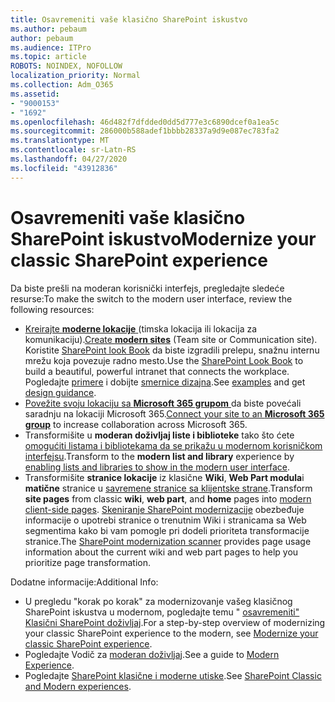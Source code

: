 ```yaml
---
title: Osavremeniti vaše klasično SharePoint iskustvo
ms.author: pebaum
author: pebaum
ms.audience: ITPro
ms.topic: article
ROBOTS: NOINDEX, NOFOLLOW
localization_priority: Normal
ms.collection: Adm_O365
ms.assetid:
- "9000153"
- "1692"
ms.openlocfilehash: 46d482f7dfdded0dd5d777e3c6890dcef0a1ea5c
ms.sourcegitcommit: 286000b588adef1bbbb28337a9d9e087ec783fa2
ms.translationtype: MT
ms.contentlocale: sr-Latn-RS
ms.lasthandoff: 04/27/2020
ms.locfileid: "43912836"
---
```

# <a name="modernize-your-classic-sharepoint-experience"></a><span data-ttu-id="4bf1c-102">Osavremeniti vaše klasično SharePoint iskustvo</span><span class="sxs-lookup"><span data-stu-id="4bf1c-102">Modernize your classic SharePoint experience</span></span>

<span data-ttu-id="4bf1c-103">Da biste prešli na moderan korisnički interfejs, pregledajte sledeće resurse:</span><span class="sxs-lookup"><span data-stu-id="4bf1c-103">To make the switch to the modern user interface, review the following resources:</span></span>

- <span data-ttu-id="4bf1c-104">[Kreirajte **moderne lokacije** ](https://support.office.com/article/create-a-team-site-in-sharepoint-ef10c1e7-15f3-42a3-98aa-b5972711777d) (timska lokacija ili lokacija za komunikaciju).</span><span class="sxs-lookup"><span data-stu-id="4bf1c-104">[Create **modern sites**](https://support.office.com/article/create-a-team-site-in-sharepoint-ef10c1e7-15f3-42a3-98aa-b5972711777d) (Team site or Communication site).</span></span> <span data-ttu-id="4bf1c-105">Koristite [SharePoint look Book](https://lookbook.microsoft.com/assets/SharePoint_lookbook_2019.pdf) da biste izgradili prelepu, snažnu internu mrežu koja povezuje radno mesto.</span><span class="sxs-lookup"><span data-stu-id="4bf1c-105">Use the [SharePoint Look Book](https://lookbook.microsoft.com/assets/SharePoint_lookbook_2019.pdf) to build a beautiful, powerful intranet that connects the workplace.</span></span> <span data-ttu-id="4bf1c-106">Pogledajte [primere](https://lookbook.microsoft.com/) i dobijte [smernice dizajna](https://spdesign.azurewebsites.net/).</span><span class="sxs-lookup"><span data-stu-id="4bf1c-106">See [examples](https://lookbook.microsoft.com/) and get [design guidance](https://spdesign.azurewebsites.net/).</span></span>
- <span data-ttu-id="4bf1c-107">[Povežite svoju lokaciju sa **Microsoft 365 grupom** ](https://docs.microsoft.com/sharepoint/dev/transform/modernize-connect-to-office365-group) da biste povećali saradnju na lokaciji Microsoft 365.</span><span class="sxs-lookup"><span data-stu-id="4bf1c-107">[Connect your site to an **Microsoft 365 group**](https://docs.microsoft.com/sharepoint/dev/transform/modernize-connect-to-office365-group) to increase collaboration across Microsoft 365.</span></span>
- <span data-ttu-id="4bf1c-108">Transformišite u **moderan doživljaj liste i biblioteke** tako što ćete [omogućiti listama i bibliotekama da se prikažu u modernom korisničkom interfejsu](https://docs.microsoft.com/sharepoint/dev/transform/modernize-userinterface-lists-and-libraries).</span><span class="sxs-lookup"><span data-stu-id="4bf1c-108">Transform to the **modern list and library** experience by [enabling lists and libraries to show in the modern user interface](https://docs.microsoft.com/sharepoint/dev/transform/modernize-userinterface-lists-and-libraries).</span></span>
- <span data-ttu-id="4bf1c-109">Transformišite **stranice lokacije** iz klasične **Wiki**, **Web Part modula**i **matične** stranice u [savremene stranice sa klijentske strane](https://docs.microsoft.com/sharepoint/dev/transform/modernize-userinterface-site-pages).</span><span class="sxs-lookup"><span data-stu-id="4bf1c-109">Transform **site pages** from classic **wiki**, **web part**, and **home** pages into [modern client-side pages](https://docs.microsoft.com/sharepoint/dev/transform/modernize-userinterface-site-pages).</span></span> <span data-ttu-id="4bf1c-110">[Skeniranje SharePoint modernizacije](https://docs.microsoft.com/sharepoint/dev/transform/modernize-scanner) obezbeđuje informacije o upotrebi stranice o trenutnim Wiki i stranicama sa Web segmentima kako bi vam pomogle pri dodeli prioriteta transformacije stranice.</span><span class="sxs-lookup"><span data-stu-id="4bf1c-110">The [SharePoint modernization scanner](https://docs.microsoft.com/sharepoint/dev/transform/modernize-scanner) provides page usage information about the current wiki and web part pages to help you prioritize page transformation.</span></span>

<span data-ttu-id="4bf1c-111">Dodatne informacije:</span><span class="sxs-lookup"><span data-stu-id="4bf1c-111">Additional Info:</span></span>

- <span data-ttu-id="4bf1c-112">U pregledu "korak po korak" za modernizovanje vašeg klasičnog SharePoint iskustva u modernom, pogledajte temu " [osavremeniti" Klasični SharePoint doživljaj](https://docs.microsoft.com/sharepoint/dev/transform/modernize-classic-sites).</span><span class="sxs-lookup"><span data-stu-id="4bf1c-112">For a step-by-step overview of modernizing your classic SharePoint experience to the modern, see [Modernize your classic SharePoint experience](https://docs.microsoft.com/sharepoint/dev/transform/modernize-classic-sites).</span></span>
- <span data-ttu-id="4bf1c-113">Pogledajte Vodič za [moderan doživljaj](https://docs.microsoft.com/sharepoint/guide-to-sharepoint-modern-experience).</span><span class="sxs-lookup"><span data-stu-id="4bf1c-113">See a guide to [Modern Experience](https://docs.microsoft.com/sharepoint/guide-to-sharepoint-modern-experience).</span></span>
- <span data-ttu-id="4bf1c-114">Pogledajte [SharePoint klasične i moderne utiske](https://support.office.com/article/sharepoint-classic-and-modern-experiences-5725c103-505d-4a6e-9350-300d3ec7d73f).</span><span class="sxs-lookup"><span data-stu-id="4bf1c-114">See [SharePoint Classic and Modern experiences](https://support.office.com/article/sharepoint-classic-and-modern-experiences-5725c103-505d-4a6e-9350-300d3ec7d73f).</span></span>
